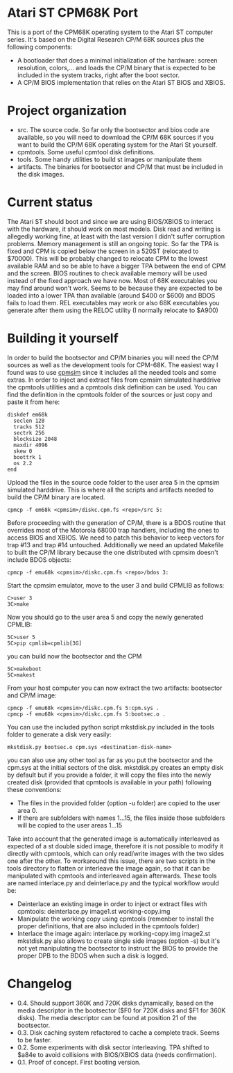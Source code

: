 # Atari ST CPM68K Port
This is a port of the CPM68K operating system to the Atari ST computer series. It's based on the Digital Research CP/M 68K sources plus the following components:

- A bootloader that does a minimal initialization of the hardware: screen resolution, colors,... and loads the CP/M binary that is expected to be included in the system tracks, right after the boot sector.
- A CP/M BIOS implementation that relies on the Atari ST BIOS and XBIOS.

# Project organization
- src. The source code. So far only the bootsector and bios code are available, so you will need to download the CP/M 68K sources if you want to build the CP/M 68K operating system for the Atari St yourself.
- cpmtools. Some useful cpmtool disk definitions.
- tools. Some handy utilities to build st images or manipulate them
- artifacts. The binaries for bootsector and CP/M that must be included in the disk images.

# Current status
The Atari ST should boot and since we are using BIOS/XBIOS to interact with the hardware, it should work on most models. Disk read and writing is allegedly working fine, at least with the last version I didn't suffer corruption problems.
Memory management is still an ongoing topic. So far the TPA is fixed and CPM is copied below the screen in a 520ST (relocated to $70000). This will be probably changed to relocate CPM to the lowest available RAM and so be able to have a bigger TPA between the end of CPM and the screen. BIOS routines to check available memory will be used instead of the fixed approach we have now.
Most of 68K executables you may find around won't work. Seems to be because they are expected to be loaded into a lower TPA than available (around $400 or $600) and BDOS fails to load them. REL executables may work or also 68K executables you generate after them using the RELOC utility (I normally relocate to $A900)

# Building it yourself
In order to build the bootsector and CP/M binaries you will need the CP/M sources as well as the development tools for CPM-68K. The easiest way I found was to use [cpmsim](http://davesrocketworks.com/electronics/cpm68/simulator.html) since it includes all the needed tools and some extras.
In order to inject and extract files from cpmsim simulated harddrive the cpmtools utilities and a cpmtools disk definition can be used. You can find the definition in the cpmtools folder of the sources or just copy and paste it from here:
```
diskdef em68k
  seclen 128
  tracks 512
  sectrk 256
  blocksize 2048
  maxdir 4096
  skew 0
  boottrk 1
  os 2.2
end
```
Upload the files in the source code folder to the user area 5 in the cpmsim simulated harddrive. This is where all the scripts and artifacts needed to build the CP/M binary are located.
```
cpmcp -f em68k <cpmsim>/diskc.cpm.fs <repo>/src 5:
```
Before proceeding with the generation of CP/M, there is a BDOS routine that overrides most of the Motorola 68000 trap handlers, including the ones to access BIOS and XBIOS. We need to patch this behavior to keep vectors for trap #13 and trap #14 untouched. Additionally we need an updated Makefile to built the CP/M library because the one distributed with cpmsim doesn't include BDOS objects:
```
cpmcp -f emu68k <cpmsim>/diskc.cpm.fs <repo>/bdos 3:
```
Start the cpmsim emulator, move to the user 3 and build CPMLIB as follows:
```
C>user 3
3C>make
```
Now you should go to the user area 5 and copy the newly generated CPMLIB:
```
5C>user 5
5C>pip cpmlib=cpmlib[3G]
```
you can build now the bootsector and the CPM
```
5C>makeboot
5C>makest
```
From your host computer you can now extract the two artifacts: bootsector and CP/M image:
```
cpmcp -f emu68k <cpmsim>/diskc.cpm.fs 5:cpm.sys .
cpmcp -f emu68k <cpmsim>/diskc.cpm.fs 5:bootsec.o .
```
You can use the included python script mkstdisk.py included in the tools folder to generate a disk very easily:
```
mkstdisk.py bootsec.o cpm.sys <destination-disk-name>
```
you can also use any other tool as far as you put the bootsector and the cpm.sys at the initial sectors of the disk. mkstdisk.py creates an empty disk by default but if you provide a folder, it will copy the files into the newly created disk (provided that cpmtools is available in your path) following these conventions:
- The files in the provided folder (option -u folder) are copied to the user area 0.
- If there are subfolders with names 1...15, the files inside those subfolders will be copied to the user areas 1...15

Take into account that the generated image is automatically interleaved as expected of a st double sided image, therefore it is not possible to modify it directly with cpmtools, which can only read/write images with the two sides one after the other. To workaround this issue, there are two scripts in the tools directory to flatten or interleave the image again, so that it can be manipulated with cpmtools and interleaved again afterwards. These tools are named interlace.py and deinterlace.py and the typical workflow would be:
- Deinterlace an existing image in order to inject or extract files with cpmtools: deinterlace.py image1.st working-copy.img
- Manipulate the working copy using cpmtools (remenber to install the proper definitions, that are also included in the cpmtools folder)
- Interlace the image again: interlace.py working-copy.img image2.st
mkstdisk.py also allows to create single side images (option -s) but it's not yet manipulating the bootsector to instruct the BIOS to provide the proper DPB to the BDOS when such a disk is logged.

# Changelog
- 0.4. Should support 360K and 720K disks dynamically, based on the media descriptor in the bootsector ($F0 for 720K disks and $F1 for 360K disks). The media descriptor can be found at position 21 of the bootsector.
- 0.3. Disk caching system refactored to cache a complete track. Seems to be faster.
- 0.2. Some experiments with disk sector interleaving. TPA shifted to $a84e to avoid collisions with BIOS/XBIOS data (needs confirmation).
- 0.1. Proof of concept. First booting version.

